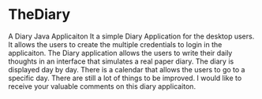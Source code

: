 # TheDiary
A Diary Java Applicaiton
It a simple Diary Application for the desktop users. It allows the users to create the multiple credentials to login in the applicaiton.
The Diary application allows the users to write their daily thoughts in an interface that simulates a real paper diary.
The diary is displayed day by day. There is a calendar that allows the users to go to a specific day.
There are still a lot of things to be improved. I would like to receive your valuable comments on this diary applicaiton.
